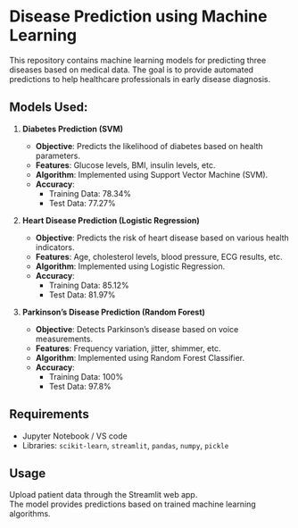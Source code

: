 # Disease Prediction using Machine Learning

This repository contains machine learning models for predicting three diseases based on medical data. The goal is to provide automated predictions to help healthcare professionals in early disease diagnosis.

## Models Used:

1. **Diabetes Prediction (SVM)**
   - **Objective**: Predicts the likelihood of diabetes based on health parameters.
   - **Features**: Glucose levels, BMI, insulin levels, etc.
   - **Algorithm**: Implemented using Support Vector Machine (SVM).
   - **Accuracy**:
     - Training Data: 78.34%
     - Test Data: 77.27%

2. **Heart Disease Prediction (Logistic Regression)**
   - **Objective**: Predicts the risk of heart disease based on various health indicators.
   - **Features**: Age, cholesterol levels, blood pressure, ECG results, etc.
   - **Algorithm**: Implemented using Logistic Regression.
   - **Accuracy**:
     - Training Data: 85.12%
     - Test Data: 81.97%

3. **Parkinson’s Disease Prediction (Random Forest)**
   - **Objective**: Detects Parkinson’s disease based on voice measurements.
   - **Features**: Frequency variation, jitter, shimmer, etc.
   - **Algorithm**: Implemented using Random Forest Classifier.
   - **Accuracy**:
     - Training Data: 100%
     - Test Data: 97.8%

## Requirements
- Jupyter Notebook / VS code
- Libraries: `scikit-learn`, `streamlit`, `pandas`, `numpy`, `pickle`

## Usage
Upload patient data through the Streamlit web app.  
The model provides predictions based on trained machine learning algorithms.

